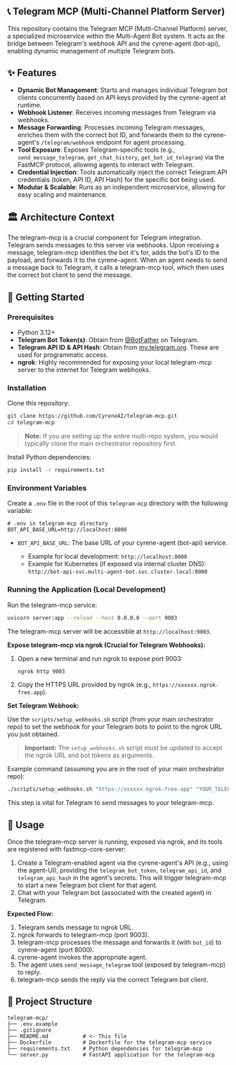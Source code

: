 ## 📞 Telegram MCP (Multi-Channel Platform Server)

This repository contains the Telegram MCP (Multi-Channel Platform) server, a specialized microservice within the Multi-Agent Bot system. It acts as the bridge between Telegram's webhook API and the cyrene-agent (bot-api), enabling dynamic management of multiple Telegram bots.

## ✨ Features

- **Dynamic Bot Management**: Starts and manages individual Telegram bot clients concurrently based on API keys provided by the cyrene-agent at runtime.
- **Webhook Listener**: Receives incoming messages from Telegram via webhooks.
- **Message Forwarding**: Processes incoming Telegram messages, enriches them with the correct bot ID, and forwards them to the cyrene-agent's `/telegram/webhook` endpoint for agent processing.
- **Tool Exposure**: Exposes Telegram-specific tools (e.g., `send_message_telegram`, `get_chat_history`, `get_bot_id_telegram`) via the FastMCP protocol, allowing agents to interact with Telegram.
- **Credential Injection**: Tools automatically inject the correct Telegram API credentials (token, API ID, API Hash) for the specific bot being used.
- **Modular & Scalable**: Runs as an independent microservice, allowing for easy scaling and maintenance.

## 🏛️ Architecture Context

The telegram-mcp is a crucial component for Telegram integration. Telegram sends messages to this server via webhooks. Upon receiving a message, telegram-mcp identifies the bot it's for, adds the bot's ID to the payload, and forwards it to the cyrene-agent. When an agent needs to send a message back to Telegram, it calls a telegram-mcp tool, which then uses the correct bot client to send the message.


## 🚀 Getting Started

### Prerequisites

* Python 3.12+
* **Telegram Bot Token(s)**: Obtain from [@BotFather](https://telegram.me/BotFather) on Telegram.
* **Telegram API ID & API Hash**: Obtain from [my.telegram.org](https://my.telegram.org). These are used for programmatic access.
* **ngrok**: Highly recommended for exposing your local telegram-mcp server to the internet for Telegram webhooks.

### Installation

Clone this repository:

```bash
git clone https://github.com/CyreneAI/telegram-mcp.git
cd telegram-mcp
```

> **Note:** If you are setting up the entire multi-repo system, you would typically clone the main orchestrator repository first.

Install Python dependencies:

```bash
pip install -r requirements.txt
```

### Environment Variables

Create a `.env` file in the root of this `telegram-mcp` directory with the following variable:

```env
# .env in telegram-mcp directory
BOT_API_BASE_URL=http://localhost:8000
```

* `BOT_API_BASE_URL`: The base URL of your cyrene-agent (bot-api) service.

  * Example for local development: `http://localhost:8000`
  * Example for Kubernetes (if exposed via internal cluster DNS): `http://bot-api-svc.multi-agent-bot.svc.cluster.local:8000`

### Running the Application (Local Development)

Run the telegram-mcp service:

```bash
uvicorn server:app --reload --host 0.0.0.0 --port 9003
```

The telegram-mcp server will be accessible at `http://localhost:9003`.

**Expose telegram-mcp via ngrok (Crucial for Telegram Webhooks):**

1. Open a new terminal and run ngrok to expose port 9003:

   ```bash
   ngrok http 9003
   ```
2. Copy the HTTPS URL provided by ngrok (e.g., `https://xxxxxx.ngrok-free.app`).

**Set Telegram Webhook:**

Use the `scripts/setup_webhooks.sh` script (from your main orchestrator repo) to set the webhook for your Telegram bots to point to the ngrok URL you just obtained.

> **Important:** The `setup_webhooks.sh` script must be updated to accept the ngrok URL and bot tokens as arguments.

Example command (assuming you are in the root of your main orchestrator repo):

```bash
./scripts/setup_webhooks.sh "https://xxxxxx.ngrok-free.app" "YOUR_TELEGRAM_BOT_TOKEN_FOR_AGENTX" "YOUR_TELEGRAM_BOT_TOKEN_FOR_AGENTZ"
```

This step is vital for Telegram to send messages to your telegram-mcp.

## 🧪 Usage

Once the telegram-mcp server is running, exposed via ngrok, and its tools are registered with fastmcp-core-server:

1. Create a Telegram-enabled agent via the cyrene-agent's API (e.g., using the agent-UI), providing the `telegram_bot_token`, `telegram_api_id`, and `telegram_api_hash` in the agent's secrets. This will trigger telegram-mcp to start a new Telegram bot client for that agent.
2. Chat with your Telegram bot (associated with the created agent) in Telegram.

**Expected Flow:**

1. Telegram sends message to ngrok URL.
2. ngrok forwards to telegram-mcp (port 9003).
3. telegram-mcp processes the message and forwards it (with `bot_id`) to cyrene-agent (port 8000).
4. cyrene-agent invokes the appropriate agent.
5. The agent uses `send_message_telegram` tool (exposed by telegram-mcp) to reply.
6. telegram-mcp sends the reply via the correct Telegram bot client.

## 📁 Project Structure

```
telegram-mcp/
├── .env.example
├── .gitignore
├── README.md           # <- This file
├── Dockerfile          # Dockerfile for the telegram-mcp service
├── requirements.txt    # Python dependencies for telegram-mcp
└── server.py           # FastAPI application for the telegram-mcp
```
